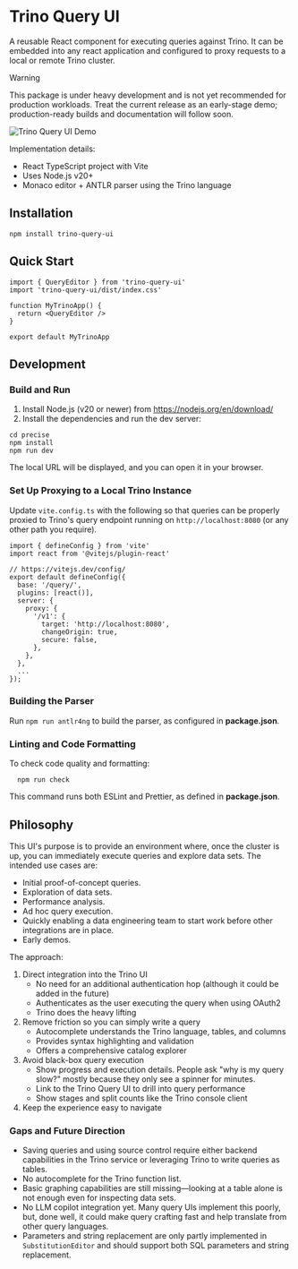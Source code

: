 # Trino Query UI

A reusable React component for executing queries against Trino. It can be embedded into any react application and configured to proxy requests to a local or remote Trino cluster.

> [!WARNING]
> This package is under heavy development and is not yet recommended for production workloads. Treat the current release as an early-stage demo; production-ready builds and documentation will follow soon.

![Trino Query UI Demo](demos.gif "Trino Query UI Demo")

Implementation details:
* React TypeScript project with Vite
* Uses Node.js v20+
* Monaco editor + ANTLR parser using the Trino language

## Installation

```
npm install trino-query-ui
```

## Quick Start

```tsx
import { QueryEditor } from 'trino-query-ui'
import 'trino-query-ui/dist/index.css'

function MyTrinoApp() {
  return <QueryEditor />
}

export default MyTrinoApp
```


## Development

### Build and Run

1. Install Node.js (v20 or newer) from <https://nodejs.org/en/download/>
2. Install the dependencies and run the dev server:
```
cd precise
npm install
npm run dev
```

The local URL will be displayed, and you can open it in your browser.

### Set Up Proxying to a Local Trino Instance

Update `vite.config.ts` with the following so that queries can be properly proxied to Trino's query endpoint running on `http://localhost:8080` (or any other path you require).

```tsx
import { defineConfig } from 'vite'
import react from '@vitejs/plugin-react'

// https://vitejs.dev/config/
export default defineConfig({
  base: '/query/',
  plugins: [react()],
  server: {
    proxy: {
      '/v1': {
        target: 'http://localhost:8080',
        changeOrigin: true,
        secure: false,
      },
    },
  },
  ...
});
```

### Building the Parser

Run `npm run antlr4ng` to build the parser, as configured in **package.json**.

### Linting and Code Formatting

To check code quality and formatting:

```shell
  npm run check
```

This command runs both ESLint and Prettier, as defined in **package.json**.

## Philosophy

This UI's purpose is to provide an environment where, once the cluster is up, you can immediately execute queries and explore data sets. The intended use cases are:
* Initial proof-of-concept queries.
* Exploration of data sets.
* Performance analysis.
* Ad hoc query execution.
* Quickly enabling a data engineering team to start work before other integrations are in place.
* Early demos.

The approach:
1. Direct integration into the Trino UI
   - No need for an additional authentication hop (although it could be added in the future)
   - Authenticates as the user executing the query when using OAuth2
   - Trino does the heavy lifting
2. Remove friction so you can simply write a query
   - Autocomplete understands the Trino language, tables, and columns
   - Provides syntax highlighting and validation
   - Offers a comprehensive catalog explorer
3. Avoid black-box query execution
   - Show progress and execution details. People ask "why is my query slow?" mostly because they only see a spinner for minutes.
   - Link to the Trino Query UI to drill into query performance
   - Show stages and split counts like the Trino console client
4. Keep the experience easy to navigate

### Gaps and Future Direction

* Saving queries and using source control require either backend capabilities in the Trino service or leveraging Trino to write queries as tables.
* No autocomplete for the Trino function list.
* Basic graphing capabilities are still missing—looking at a table alone is not enough even for inspecting data sets.
* No LLM copilot integration yet. Many query UIs implement this poorly, but, done well, it could make query crafting fast and help translate from other query languages.
* Parameters and string replacement are only partly implemented in `SubstitutionEditor` and should support both SQL parameters and string replacement.
